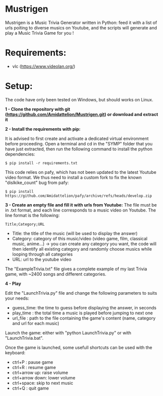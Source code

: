 # Mustrigen
Mustrigen is a Music Trivia Generator written in Python: feed it with a list of urls poiting to diverse musics on Youtube, and the scripts will generate and play a Music Trivia Game for you ! 

# Requirements:
- vlc (https://www.videolan.org/)

# Setup:
The code have only been tested on Windows, but should works on Linux.

**1 - Clone the repository with git (https://github.com/Amidattelion/Mustrigen.git) or download and extract it**

**2 - Install the requirements with pip:**

It is advised to first create and activate a dedicated virtual environment before proceeding.
Open a terminal and cd in the "SYMP" folder that you have just extracted, then run the following command to install the python dependencies:

```
$ pip install -r requirements.txt
```

This code relies on pafy, which has not been updated to the latest Youtube video format. We thus need to install a custom fork to fix the known "dislkike_count" bug from pafy:

```
$ pip install https://github.com/Amidattelion/pafy/archive/refs/heads/develop.zip
```

**3 - Create an empty file and fill it with urls from Youtube:**
The file must be in .txt format, and each line corresponds to a music video on Youtube. The line format is the following:

```
Title;Category;URL
```

- Title: the title of the music (will be used to display the answer)
- Category: category of this music/video (video game, film, classical music, anime...) -> you can create any category you want, the code will then identify all existing category and randomly choose musics while looping through all categories
- URL: url to the youtube video

The "ExampleTrivia.txt" file gives a complete example of my last Trivia game, with ~2400 songs and different categories.

**4 - Play**

Edit the "LaunchTrivia.py" file and change the following parameters to suits your needs:
- guess_time: the time to guess before displaying the answer, in seconds
- play_time : the total time a music is played before jumping to next one
- url_file  : path to the file containing the game's content (name, category and url for each music)

Launch the game: either with "python LaunchTrivia.py" or with "LaunchTrivia.bat". 

Once the game is launched, some usefull shortcuts can be used with the keyboard:
- ctrl+P : pause game
- ctrl+R : resume game
- ctrl+arrow up: raise volume
- ctrl+arrow down: lower volume
- ctrl+space: skip to next music
- ctrl+Q : quit game
